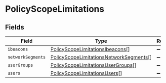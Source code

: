 # PolicyScopeLimitations


## Fields

| Field                                                                                                   | Type                                                                                                    | Required                                                                                                | Description                                                                                             |
| ------------------------------------------------------------------------------------------------------- | ------------------------------------------------------------------------------------------------------- | ------------------------------------------------------------------------------------------------------- | ------------------------------------------------------------------------------------------------------- |
| `ibeacons`                                                                                              | [PolicyScopeLimitationsIbeacons](../../models/shared/policyscopelimitationsibeacons.md)[]               | :heavy_minus_sign:                                                                                      | N/A                                                                                                     |
| `networkSegments`                                                                                       | [PolicyScopeLimitationsNetworkSegments](../../models/shared/policyscopelimitationsnetworksegments.md)[] | :heavy_minus_sign:                                                                                      | N/A                                                                                                     |
| `userGroups`                                                                                            | [PolicyScopeLimitationsUserGroups](../../models/shared/policyscopelimitationsusergroups.md)[]           | :heavy_minus_sign:                                                                                      | N/A                                                                                                     |
| `users`                                                                                                 | [PolicyScopeLimitationsUsers](../../models/shared/policyscopelimitationsusers.md)[]                     | :heavy_minus_sign:                                                                                      | N/A                                                                                                     |